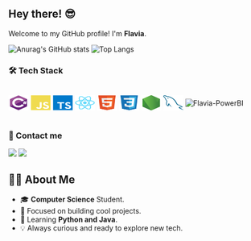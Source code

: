 ## Hey there! 😎  
Welcome to my GitHub profile! I'm **Flavia**.


![Anurag's GitHub stats](https://github-readme-stats.vercel.app/api?username=Flavia-crfaria&theme=radical&show_icons=true)
![Top Langs](https://github-readme-stats.vercel.app/api/top-langs/?username=Flavia-crfaria&layout=compact&theme=radical) 


### 🛠 Tech Stack
<div style="display: inline_block"><br>
  <img align="center" alt="Flavia-Csharp" height="30" width="40" src="https://raw.githubusercontent.com/devicons/devicon/master/icons/csharp/csharp-original.svg">
  <img align="center" alt="Flavia-Js" height="30" width="40" src="https://raw.githubusercontent.com/devicons/devicon/master/icons/javascript/javascript-plain.svg">
  <img align="center" alt="Flavia-Ts" height="30" width="40" src="https://raw.githubusercontent.com/devicons/devicon/master/icons/typescript/typescript-plain.svg">
  <img align="center" alt="Flavia-React" height="30" width="40" src="https://raw.githubusercontent.com/devicons/devicon/master/icons/react/react-original.svg">
  <img align="center" alt="Flavia-HTML" height="30" width="40" src="https://raw.githubusercontent.com/devicons/devicon/master/icons/html5/html5-original.svg">
  <img align="center" alt="Flavia-CSS" height="30" width="40" src="https://raw.githubusercontent.com/devicons/devicon/master/icons/css3/css3-original.svg">
  <img align="center" alt="Flavia-Nodejs" height="30" width="40" src="https://raw.githubusercontent.com/devicons/devicon/master/icons/nodejs/nodejs-original.svg">
  <img align="center" alt="Flavia-MySQL" height="30" width="40" src="https://raw.githubusercontent.com/devicons/devicon/master/icons/mysql/mysql-original.svg">
  <img align="center" alt="Flavia-PowerBI" height="30" width="40" src="https://raw.githubusercontent.com/microsoft/PowerBI-Icons/main/SVG/Power-BI.svg">
</div>


<br>

### 📱 Contact me

<div>
<a href = "mailto:flavia.crfaria@gmail.com"><img loading="lazy" src="https://img.shields.io/badge/Gmail-D14836?style=for-the-badge&logo=gmail&logoColor=white" target="_blank"></a>
<a href="www.linkedin.com/in/flaviacostafaria" target="_blank"><img loading="lazy" src="https://img.shields.io/badge/-LinkedIn-%230077B5?style=for-the-badge&logo=linkedin&logoColor=white" target="_blank"></a>  
</div>

## 👩‍💻 About Me

- 🎓 **Computer Science** Student.
- 🎯 Focused on building cool projects.  
- 📖 Learning **Python and Java**.  
- 💡 Always curious and ready to explore new tech.


